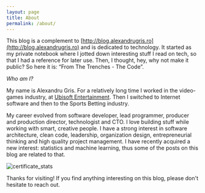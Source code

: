```yaml
---
layout: page
title: About
permalink: /about/
---
```

This blog is a complement to [http://blog.alexandrugris.ro](http://blog.alexandrugris.ro) and is dedicated to technology. It started as my private notebook where I jotted down interesting stuff I read on tech, so that I had a reference for later use. Then, I thought, hey, why not make it public? So here it is: “From The Trenches - The Code”.

*Who am I?*

My name is Alexandru Gris. For a relatively long time I worked in the video-games industry, at [Ubisoft Entertainment](https://www.ubisoft.com/en-GB/). Then I switched to Internet software and then to the Sports Betting industry.

My career evolved from software developer, lead programmer, producer and production director, technologist and CTO. I love building stuff while working with smart, creative people.  I have a strong interest in software architecture, clean code, leadership, organization design, entrepreneurial thinking and high quality project management. I have recently acquired a new interest: statistics and machine learning, thus some of the posts on this blog are related to that. 

![certificate_stats](../assets/certificate_stats.png)

Thanks for visiting! If you find anything interesting on this blog, please don't hesitate to reach out.